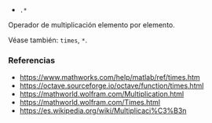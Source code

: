 - `.*`

Operador de multiplicación elemento por elemento.

Véase también: `times`, `*`.

### Referencias

- https://www.mathworks.com/help/matlab/ref/times.htm
- https://octave.sourceforge.io/octave/function/times.html
- https://mathworld.wolfram.com/Multiplication.html
- https://mathworld.wolfram.com/Times.html
- https://es.wikipedia.org/wiki/Multiplicaci%C3%B3n

